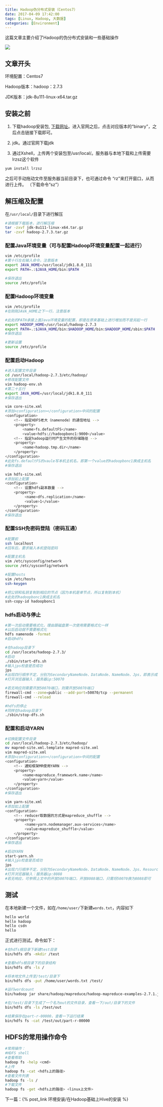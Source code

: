 ```yaml
---
title: Hadoop伪分布式安装（Centos7）
date: 2017-04-09 17:42:00
tags: [Linux, Hadoop, 大数据]
categories: [Environment]
---
```

这篇文章主要介绍了Hadoop的伪分布式安装和一些基础操作

<!-- more -->

![](https://raw.githubusercontent.com/wnma3mz/blog_posts/master/imgs/hadoop/wKiom1SFSNnAeaEUAADD3ZcjTjw828.jpg)

## 文章开头

环境配置：Centos7

Hadoop版本：hadoop：2.7.3

JDK版本：jdk-8u111-linux-x64.tar.gz


## 安装之前

1. 下载hadoop安装包, [下载网址](http://hadoop.apache.org/releases.html)。进入官网之后，点击对应版本的“binary”，之后点击链接下载即可。

2. jdk。通过官网下载jdk

3. 通过Xshell，上传两个安装包至/usr/local/。服务器与本地下载和上传需要lrzsz这个软件

```bash
yum install lrzsz
```

之后可手动拖动文件至服务器当前目录下，也可通过命令
“rz”来打开窗口，从而进行上传。
（下载命令“sz”）

## 解压缩及配置

在`/usr/local/`目录下进行解压
```bash
#请根据下载版本，进行解压缩
tar -zxvf jdk-8u111-linux-x64.tar.gz
tar -zxvf hadoop-2.7.3.tar.gz
```


### 配置Java环境变量（可与配置Hadoop环境变量配置一起进行）


```bash
vim /etc/profile
#第十行左右输入命令，注意版本
export JAVA_HOME=/usr/local/jdk1.8.0_111
export PATH=.:$JAVA_HOME/bin:$PATH

#保存退出
source /etc/profile
```

### 配置Hadoop环境变量

```bash
vim /etc/profile
#在刚刚JAVA_HOME之下一行，注意版本

#此处的PATH承接上面Java环境变量的配置，即是在原来基础上进行增加而不是另起一行
export HADOOP_HOME=/usr/local/hadoop-2.7.3
export PATH=.:$JAVA_HOME/bin:$HADOOP_HOME/bin:$HADOOP_HOME/sbin:$PATH
#保存退出

#更新设置
source /etc/profile
```

### 配置启动Hadoop

```bash
#进入配置文件目录
cd /usr/local/hadoop-2.7.3/etc/hadoop/
#修改配置文件
vim hadoop-env.sh
#第二十五行
export JAVA_HOME=/usr/local/jdk1.8.0_111
#保存退出

vim core-site.xml
#添加<configuration></configuration>中间的配置
<configuration>
    <!-- 指定HDFS老大（namenode）的通信地址 -->
    <property>
	    <name>fs.defaultFS</name>
	    <value>hdfs://hadoopbonc1:9000</value>
    <!-- 指定hadoop运行时产生文件的存储路径 -->
    <property>
        <name>hadoop.tmp.dir</name>
    </property>
</configuration>
#此处fs.defaultFS的vaule写本机主机名，即第一个value的hadoopbonc1换成主机名
#保存退出

vim hdfs-site.xml
#添加如上配置
<configuration>
    <!-- 设置hdfs副本数量 -->
    <property>
         <name>dfs.replication</name>
         <value>1</value>
    </property>
</configuration>
#保存退出
```

### 配置SSH免密码登陆（密码互通）

```bash
#配置前
ssh localhost
#回车后，要求输入本机登陆密码

#配置主机名
vim /etc/sysconfig/network
source /etc/sysconfig/network

#配置hosts
vim /etc/hosts
ssh-keygen

#把公钥和私钥复制到相应的节点（因为本机是单节点，所以复制到本机）
#此处的hadoopbonc1换成主机名
ssh-copy-id hadoopbonc1
```

### hdfs启动与停止


```bash
#第一次启动需要格式化，理由跟磁盘第一次使用需要格式化一样
#以后启动就不需要格式化
hdfs namenode -format
#启动hdfs

#在hadoop目录下
cd /usr/locate/hadoop-2.7.3/
#启动
./sbin/start-dfs.sh
#输入jps检查是否成功
jps
#出现四行顺序不定，分别为SecondaryNameNode、DataNode、NameNode、Jps，即表示成功
#打开浏览器输入：服务器ip:50070

#若无响应则需要开放50070端口，则需开放50070端口
firewall-cmd --zone=public --add-port=50070/tcp --permanent
firewall-cmd --reload

#hdfs的停止
#同样在hadoop目录下
./sbin/stop-dfs.sh

```

### 配置和启动YARN

```bash
#切换配置文件目录
cd /usr/local/hadoop-2.7.3/etc/hadoop/
mv mapred-site.xml.template mapred-site.xml
vim mapred-site.xml
#添加<configuration></configuration>中间的配置
<configuration>
    <!-- 通知框架MR使用YARN -->
    <property>
        <name>mapreduce.framework.name</name>
        <value>yarn</value>
    </property>
</configuration>
#保存退出

vim yarn-site.xml
#添加如上配置
<configuration>
	<!-- reducer取数据的方式是mapreduce_shuffle -->
    <property>
         <name>yarn.nodemanager.aux-services</name>
         <value>mapreduce_shuffle</value>
    </property>
</configuration>
#保存退出

#启动YARN
start-yarn.sh
#输入jps检查是否成功
jps
#出现六行顺序不定，分别为SecondaryNameNode、DataNode、NameNode、Jps、ResourceManager、NodeManager，即表示成功
#打开浏览器输入：服务器ip:8088
#若无响应，可参照上文中的开放50070端口，开放8088端口，只需将50070换为8088即可
```


## 测试


在本地新建一个文件，如在`/home/user/`下新建`words.txt`，内容如下
```bash
hello world
hello hadoop
hello csdn
hello
```

正式进行测试。命令如下：
```bash
#在hdfs根目录下新建test目录
bin/hdfs dfs -mkdir /test

#查看hdfs根目录下的目录结构
bin/hdfs dfs -ls /

#将本地文件上传至/test/目录下
bin/hdfs dfs -put /home/user/words.txt /test/

#运行wordcount
bin/hadoop jar share/hadoop/mapreduce/hadoop-mapreduce-examples-2.7.1.jar wordcount /test/words.txt /test/out

#在/test/目录下生成了一个名为out的文件目录，查看一下/out/目录下的文件
bin/hdfs dfs -ls /test/out

#结果保存在part-r-00000，查看一下运行结果
bin/hdfs fs -cat /test/out/part-r-00000
```


## HDFS的常用操作命令


```bash
#常用操作：
#HDFS shell
#查看帮助
hadoop fs -help <cmd>
#上传
hadoop fs -cat <hdfs上的路径>
#查看文件列表
hadoop fs -ls /
#下载文件
hadoop fs -get <hdfs上的路径> <linux上文件>
```

下一篇：{% post_link 环境安装/在Hadoop基础上Hive的安装 %}